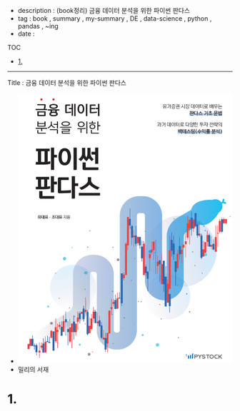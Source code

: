- description : (book정리) 금융 데이터 분석을 위한 파이썬 판다스
- tag : book , summary , my-summary , DE , data-science , python , pandas , ~ing
- date : 

TOC
- [1.](#1)


----------------

Title : 금융 데이터 분석을 위한 파이썬 판다스
- ![book cover](image.png)
- 밀리의 서재

# 1. 